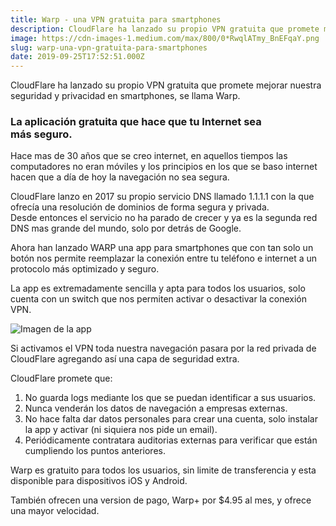 ```yaml
---
title: Warp - una VPN gratuita para smartphones
description: CloudFlare ha lanzado su propio VPN gratuita que promete mejorar nuestra seguridad y privacidad en smartphones, se llama Warp.
image: https://cdn-images-1.medium.com/max/800/0*RwqlATmy_BnEFqaY.png
slug: warp-una-vpn-gratuita-para-smartphones
date: 2019-09-25T17:52:51.000Z
---
```



CloudFlare ha lanzado su propio VPN gratuita que promete mejorar nuestra seguridad y privacidad en smartphones, se llama Warp.

### La aplicación gratuita que hace que tu Internet sea más seguro.

Hace mas de 30 años que se creo internet, en aquellos tiempos las computadores no eran móviles y los principios en los que se baso internet hacen que a día de hoy la navegación no sea segura.

CloudFlare lanzo en 2017 su propio servicio DNS llamado 1.1.1.1 con la que ofrecía una resolución de dominios de forma segura y privada.  
Desde entonces el servicio no ha parado de crecer y ya es la segunda red DNS mas grande del mundo, solo por detrás de Google.

Ahora han lanzado WARP una app para smartphones que con tan solo un botón nos permite reemplazar la conexión entre tu teléfono e internet a un protocolo más optimizado y seguro.

La app es extremadamente sencilla y apta para todos los usuarios, solo cuenta con un switch que nos permiten activar o desactivar la conexión VPN.

![Imagen de la app](https://cdn-images-1.medium.com/max/800/0*arf3Ul_bVXgeBTgZ.png)

Si activamos el VPN toda nuestra navegación pasara por la red privada de CloudFlare agregando así una capa de seguridad extra.

CloudFlare promete que:

1. No guarda logs mediante los que se puedan identificar a sus usuarios.
2. Nunca venderán los datos de navegación a empresas externas.
3. No hace falta dar datos personales para crear una cuenta, solo instalar la app y activar (ni siquiera nos pide un email).
4. Periódicamente contratara auditorias externas para verificar que están cumpliendo los puntos anteriores.

Warp es gratuito para todos los usuarios, sin limite de transferencia y esta disponible para dispositivos iOS y Android.

También ofrecen una version de pago, Warp+ por $4.95 al mes, y ofrece una mayor velocidad.
